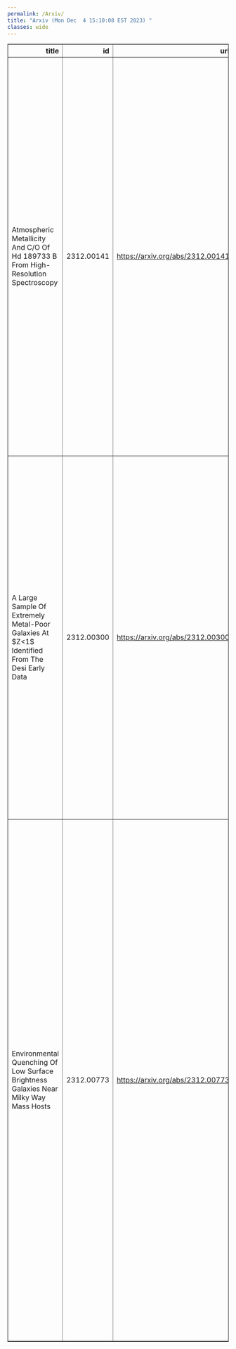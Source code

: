 ```yaml
---
permalink: /Arxiv/
title: "Arxiv (Mon Dec  4 15:10:08 EST 2023) "
classes: wide
---
```

<table border="1" class="dataframe">
  <thead>
    <tr style="text-align: right;">
      <th>title</th>
      <th>id</th>
      <th>url</th>
      <th>authors</th>
      <th>Local Authors</th>
    </tr>
  </thead>
  <tbody>
    <tr>
      <td>Atmospheric Metallicity And C/O Of Hd 189733 B From High-Resolution   Spectroscopy</td>
      <td>2312.00141</td>
      <td><a href="https://arxiv.org/abs/2312.00141" target="_blank">https://arxiv.org/abs/2312.00141</a></td>
      <td>Luke Finnerty, Jerry W. Xuan, Yinzi Xin, Joshua Liberman, Tobias Schofield, Michael P. Fitzgerald, Shubh Agrawal, Ashley Baker, Randall Bartos, Geoffrey A. Blake, Benjamin Calvin, Sylvain Cetre, Jacques-Robert Delorme, Greg Doppman, Daniel Echeverri, Chih-Chun Hsu, Nemanja Jovanovic, Ronald A. López, Emily C. Martin, Dimitri Mawet, Evan Morris, Jacklyn Pezzato, Jean-Baptiste Ruffio, Ben Sappey, Andrew Skemer, Taylor Venenciano, J. Kent Wallace, Nicole L. Wallack, Jason J. Wang, Ji Wang</td>
      <td>Ji Wang</td>
    </tr>
    <tr>
      <td>A Large Sample Of Extremely Metal-Poor Galaxies At $Z&lt;1$ Identified From   The Desi Early Data</td>
      <td>2312.00300</td>
      <td><a href="https://arxiv.org/abs/2312.00300" target="_blank">https://arxiv.org/abs/2312.00300</a></td>
      <td>Hu Zou, Jipeng Sui, Amélie Saintonge, Dirk Scholte, John Moustakas, Malgorzata Siudek, Arjun Dey, Stephanie Juneau, Weijian Guo, Rebecca Canning, J. Aguilar, S. Ahlen, D. Brooks, T. Claybaugh, K. Dawson, A. De La Macorra, P. Doel, J. E. Forero-Romero, S. Gontcho A Gontcho, K. Honscheid, M. Landriau, L. Le Guillou, M. Manera, A. Meisner, R. Miquel, Jundan Nie, C. Poppett, M. Rezaie, G. Rossi, E. Sanchez, M. Schubnell, H. Seo, G. Tarle, Zhimin Zhou, Siwei Zou</td>
      <td>Klaus Honscheid</td>
    </tr>
    <tr>
      <td>Environmental Quenching Of Low Surface Brightness Galaxies Near Milky   Way Mass Hosts</td>
      <td>2312.00773</td>
      <td><a href="https://arxiv.org/abs/2312.00773" target="_blank">https://arxiv.org/abs/2312.00773</a></td>
      <td>J. Bhattacharyya, A. H. G. Peter, P. Martini, B. Mutlu-Pakdil, A. Drlica-Wagner, A. B. Pace, L. E. Strigari, Y. -T. Cheng, D. Roberts, D. Tanoglidis, M. Aguena, O. Alves, F. Andrade-Oliveira, D. Bacon, D. Brooks, A. Carnero Rosell, J. Carretero, L. N. Da Costa, M. E. S. Pereira, T. M. Davis, S. Desai, P. Doel, I. Ferrero, J. Frieman, J. García-Bellido, G. Giannini, D. Gruen, R. A. Gruendl, S. R. Hinton, D. L. Hollowood, K. Honscheid, D. J. James, K. Kuehn, J. L. Marshall, J. Mena-Fernández, R. Miquel, A. Palmese, A. Pieres, A. A. Plazas Malagón, E. Sanchez, B. Santiago, M. Schubnell, I. Sevilla-Noarbe, M. Smith, E. Suchyta, M. E. C. Swanson, G. Tarle, M. Vincenzi, A. R. Walker, N. Weaverdyck, P. Wiseman</td>
      <td>Joy Bhattacharyya, Klaus Honscheid, Paul Martini</td>
    </tr>
  </tbody>
</table>